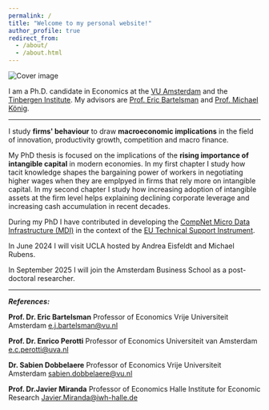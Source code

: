 ```yaml
---
permalink: /
title: "Welcome to my personal website!"
author_profile: true
redirect_from: 
  - /about/
  - /about.html
---
```


![Cover image](https://zmale.github.io/alessandrozonamattioli.github.io/images/dolomites_cut.png)

I am a Ph.D. candidate in Economics at the [VU Amsterdam](https://vu.nl/en/about-vu/faculties/school-of-business-and-economics/departments/economics) and the [Tinbergen Institute](https://www.tinbergen.nl/home). My advisors are [Prof. Eric Bartelsman](https://tinbergen.nl/person/59/eric-bartelsman) and [Prof. Michael König](https://research.vu.nl/en/persons/michael-konig). 
   
---

I study **firms' behaviour** to draw **macroeconomic implications** in the field of innovation, productivity growth, competition and macro finance.  

My PhD thesis is focused on the implications of the **rising importance of intangible capital** in modern economies. In my first chapter I study how tacit knowledge shapes the bargaining power of workers in negotiating higher wages when they are emplpyed in firms that rely more on intangible capital. In my second chapter I study how increasing adoption of intangible assets at the firm level helps explaining declining corporate leverage and increasing cash accumulation in recent decades.

During my PhD I have contributed in developing the [CompNet Micro Data Infrastructure (MDI)](https://www.comp-net.org/eu-technical-support-instrument-tsi/data/) in the context of the [EU Technical Support Instrument](https://www.comp-net.org/eu-technical-support-instrument-tsi/overview/).

In June 2024 I will visit UCLA hosted by Andrea Eisfeldt and Michael Rubens.

In September 2025 I will join the Amsterdam Business School as a post-doctoral researcher.

---

***References:***    

**Prof. Dr. Eric Bartelsman**
Professor of Economics
Vrije Universiteit Amsterdam
e.j.bartelsman@vu.nl

**Prof. Dr. Enrico Perotti**
Professor of Economics
Universiteit van Amsterdam
e.c.perotti@uva.nl 

**Dr. Sabien Dobbelaere**
Professor of Economics
Vrije Universiteit Amsterdam
sabien.dobbelaere@vu.nl

**Prof. Dr.Javier Miranda**
Professor of Economics
Halle Institute for Economic Research
Javier.Miranda@iwh-halle.de


